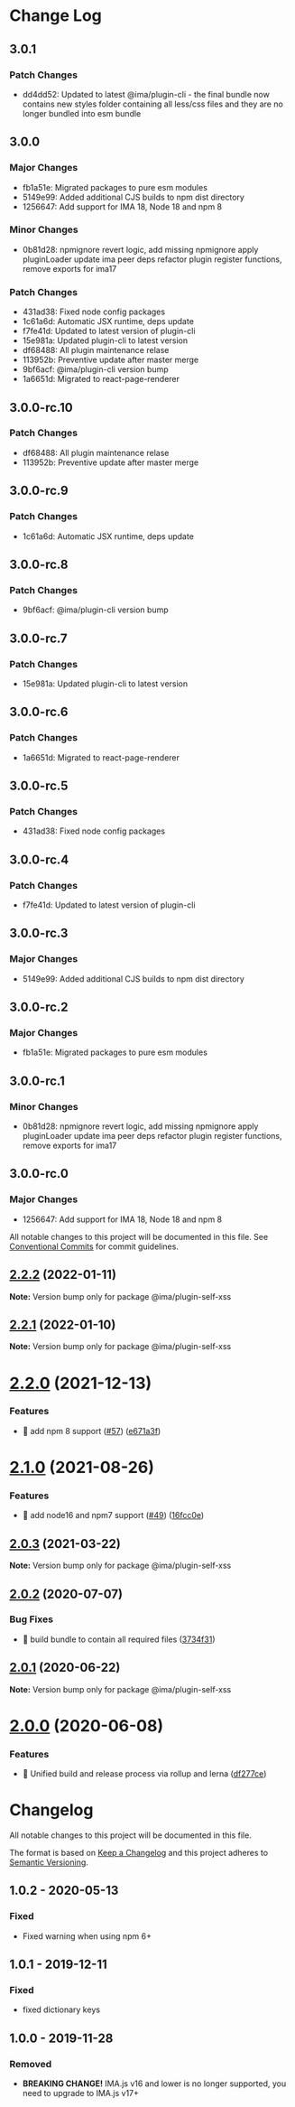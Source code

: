 # Change Log

## 3.0.1

### Patch Changes

- dd4dd52: Updated to latest @ima/plugin-cli - the final bundle now contains new styles folder containing all less/css files and they are no longer bundled into esm bundle

## 3.0.0

### Major Changes

- fb1a51e: Migrated packages to pure esm modules
- 5149e99: Added additional CJS builds to npm dist directory
- 1256647: Add support for IMA 18, Node 18 and npm 8

### Minor Changes

- 0b81d28: npmignore revert logic, add missing npmignore
  apply pluginLoader
  update ima peer deps
  refactor plugin register functions, remove exports for ima17

### Patch Changes

- 431ad38: Fixed node config packages
- 1c61a6d: Automatic JSX runtime, deps update
- f7fe41d: Updated to latest version of plugin-cli
- 15e981a: Updated plugin-cli to latest version
- df68488: All plugin maintenance relase
- 113952b: Preventive update after master merge
- 9bf6acf: @ima/plugin-cli version bump
- 1a6651d: Migrated to react-page-renderer

## 3.0.0-rc.10

### Patch Changes

- df68488: All plugin maintenance relase
- 113952b: Preventive update after master merge

## 3.0.0-rc.9

### Patch Changes

- 1c61a6d: Automatic JSX runtime, deps update

## 3.0.0-rc.8

### Patch Changes

- 9bf6acf: @ima/plugin-cli version bump

## 3.0.0-rc.7

### Patch Changes

- 15e981a: Updated plugin-cli to latest version

## 3.0.0-rc.6

### Patch Changes

- 1a6651d: Migrated to react-page-renderer

## 3.0.0-rc.5

### Patch Changes

- 431ad38: Fixed node config packages

## 3.0.0-rc.4

### Patch Changes

- f7fe41d: Updated to latest version of plugin-cli

## 3.0.0-rc.3

### Major Changes

- 5149e99: Added additional CJS builds to npm dist directory

## 3.0.0-rc.2

### Major Changes

- fb1a51e: Migrated packages to pure esm modules

## 3.0.0-rc.1

### Minor Changes

- 0b81d28: npmignore revert logic, add missing npmignore
  apply pluginLoader
  update ima peer deps
  refactor plugin register functions, remove exports for ima17

## 3.0.0-rc.0

### Major Changes

- 1256647: Add support for IMA 18, Node 18 and npm 8

All notable changes to this project will be documented in this file.
See [Conventional Commits](https://conventionalcommits.org) for commit guidelines.

## [2.2.2](https://github.com/seznam/IMA.js-plugins/compare/@ima/plugin-self-xss@2.2.1...@ima/plugin-self-xss@2.2.2) (2022-01-11)

**Note:** Version bump only for package @ima/plugin-self-xss

## [2.2.1](https://github.com/seznam/IMA.js-plugins/compare/@ima/plugin-self-xss@2.2.0...@ima/plugin-self-xss@2.2.1) (2022-01-10)

**Note:** Version bump only for package @ima/plugin-self-xss

# [2.2.0](https://github.com/seznam/IMA.js-plugins/compare/@ima/plugin-self-xss@2.1.0...@ima/plugin-self-xss@2.2.0) (2021-12-13)

### Features

- 🎸 add npm 8 support ([#57](https://github.com/seznam/IMA.js-plugins/issues/57)) ([e671a3f](https://github.com/seznam/IMA.js-plugins/commit/e671a3fb8d87c39c2da43339782fdca4bf78375d))

# [2.1.0](https://github.com/seznam/IMA.js-plugins/compare/@ima/plugin-self-xss@2.0.3...@ima/plugin-self-xss@2.1.0) (2021-08-26)

### Features

- 🎸 add node16 and npm7 support ([#49](https://github.com/seznam/IMA.js-plugins/issues/49)) ([16fcc0e](https://github.com/seznam/IMA.js-plugins/commit/16fcc0eab73da5651171d110100e5a5ec9cbdcf1))

## [2.0.3](https://github.com/seznam/IMA.js-plugins/compare/@ima/plugin-self-xss@2.0.2...@ima/plugin-self-xss@2.0.3) (2021-03-22)

**Note:** Version bump only for package @ima/plugin-self-xss

## [2.0.2](https://github.com/seznam/IMA.js-plugins/compare/@ima/plugin-self-xss@2.0.1...@ima/plugin-self-xss@2.0.2) (2020-07-07)

### Bug Fixes

- 🐛 build bundle to contain all required files ([3734f31](https://github.com/seznam/IMA.js-plugins/commit/3734f31f02ca5e81d0f8f0ad8b46d0f6560f3c4e))

## [2.0.1](https://github.com/seznam/IMA.js-plugins/compare/@ima/plugin-self-xss@2.0.0...@ima/plugin-self-xss@2.0.1) (2020-06-22)

**Note:** Version bump only for package @ima/plugin-self-xss

# [2.0.0](https://github.com/seznam/IMA.js-plugins/compare/@ima/plugin-self-xss@1.0.2...@ima/plugin-self-xss@2.0.0) (2020-06-08)

### Features

- 🎸 Unified build and release process via rollup and lerna ([df277ce](https://github.com/seznam/IMA.js-plugins/commit/df277ce5bae0cacc9c5b4d6957bdc786ac9cf571))

# Changelog

All notable changes to this project will be documented in this file.

The format is based on [Keep a Changelog](http://keepachangelog.com/en/1.0.0/)
and this project adheres to [Semantic Versioning](http://semver.org/spec/v2.0.0.html).

## 1.0.2 - 2020-05-13

### Fixed

- Fixed warning when using npm 6+

## 1.0.1 - 2019-12-11

### Fixed

- fixed dictionary keys

## 1.0.0 - 2019-11-28

### Removed

- **BREAKING CHANGE!** IMA.js v16 and lower is no longer supported, you need to upgrade to IMA.js v17+
